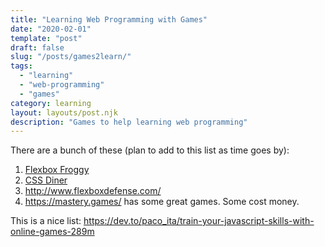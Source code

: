 ```yaml
---
title: "Learning Web Programming with Games"
date: "2020-02-01"
template: "post"
draft: false
slug: "/posts/games2learn/"
tags:
  - "learning"
  - "web-programming"
  - "games"
category: learning
layout: layouts/post.njk
description: "Games to help learning web programming"
---
```



There are a bunch of these (plan to add to this list as time goes by):
1. [Flexbox Froggy](https://flexboxfroggy.com/)
1. [CSS Diner](https://flukeout.github.io/)
1. http://www.flexboxdefense.com/
1. https://mastery.games/ has some great games.  Some cost money.





This is a nice list:
https://dev.to/paco_ita/train-your-javascript-skills-with-online-games-289m
